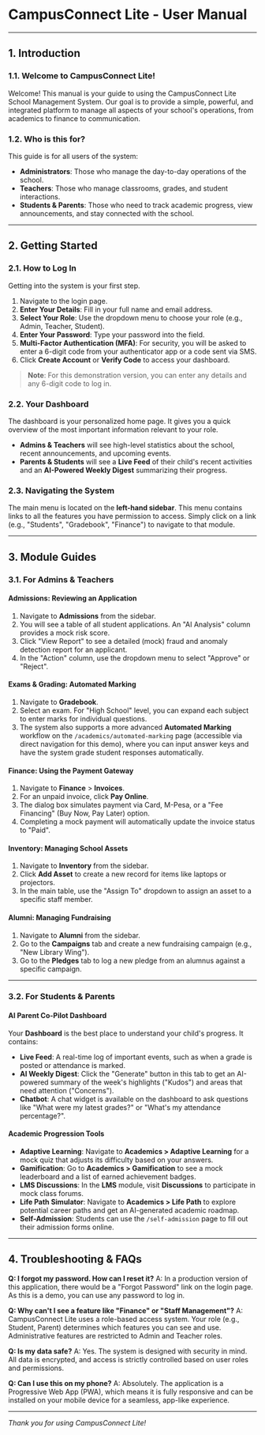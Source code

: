 
# CampusConnect Lite - User Manual

---

## 1. Introduction

### 1.1. Welcome to CampusConnect Lite!
Welcome! This manual is your guide to using the CampusConnect Lite School Management System. Our goal is to provide a simple, powerful, and integrated platform to manage all aspects of your school's operations, from academics to finance to communication.

### 1.2. Who is this for?
This guide is for all users of the system:
-   **Administrators**: Those who manage the day-to-day operations of the school.
-   **Teachers**: Those who manage classrooms, grades, and student interactions.
-   **Students & Parents**: Those who need to track academic progress, view announcements, and stay connected with the school.

---

## 2. Getting Started

### 2.1. How to Log In
Getting into the system is your first step.
1.  Navigate to the login page.
2.  **Enter Your Details**: Fill in your full name and email address.
3.  **Select Your Role**: Use the dropdown menu to choose your role (e.g., Admin, Teacher, Student).
4.  **Enter Your Password**: Type your password into the field.
5.  **Multi-Factor Authentication (MFA)**: For security, you will be asked to enter a 6-digit code from your authenticator app or a code sent via SMS.
6.  Click **Create Account** or **Verify Code** to access your dashboard.

> **Note**: For this demonstration version, you can enter any details and any 6-digit code to log in.

### 2.2. Your Dashboard
The dashboard is your personalized home page. It gives you a quick overview of the most important information relevant to your role.
-   **Admins & Teachers** will see high-level statistics about the school, recent announcements, and upcoming events.
-   **Parents & Students** will see a **Live Feed** of their child's recent activities and an **AI-Powered Weekly Digest** summarizing their progress.

### 2.3. Navigating the System
The main menu is located on the **left-hand sidebar**. This menu contains links to all the features you have permission to access. Simply click on a link (e.g., "Students", "Gradebook", "Finance") to navigate to that module.

---

## 3. Module Guides

### 3.1. For Admins & Teachers

#### **Admissions: Reviewing an Application**
1.  Navigate to **Admissions** from the sidebar.
2.  You will see a table of all student applications. An "AI Analysis" column provides a mock risk score.
3.  Click "View Report" to see a detailed (mock) fraud and anomaly detection report for an applicant.
4.  In the "Action" column, use the dropdown menu to select "Approve" or "Reject".

#### **Exams & Grading: Automated Marking**
1.  Navigate to **Gradebook**.
2.  Select an exam. For "High School" level, you can expand each subject to enter marks for individual questions.
3.  The system also supports a more advanced **Automated Marking** workflow on the `/academics/automated-marking` page (accessible via direct navigation for this demo), where you can input answer keys and have the system grade student responses automatically.

#### **Finance: Using the Payment Gateway**
1.  Navigate to **Finance** > **Invoices**.
2.  For an unpaid invoice, click **Pay Online**.
3.  The dialog box simulates payment via Card, M-Pesa, or a "Fee Financing" (Buy Now, Pay Later) option.
4.  Completing a mock payment will automatically update the invoice status to "Paid".

#### **Inventory: Managing School Assets**
1.  Navigate to **Inventory** from the sidebar.
2.  Click **Add Asset** to create a new record for items like laptops or projectors.
3.  In the main table, use the "Assign To" dropdown to assign an asset to a specific staff member.

#### **Alumni: Managing Fundraising**
1.  Navigate to **Alumni** from the sidebar.
2.  Go to the **Campaigns** tab and create a new fundraising campaign (e.g., "New Library Wing").
3.  Go to the **Pledges** tab to log a new pledge from an alumnus against a specific campaign.

---

### 3.2. For Students & Parents

#### **AI Parent Co-Pilot Dashboard**
Your **Dashboard** is the best place to understand your child's progress. It contains:
-   **Live Feed**: A real-time log of important events, such as when a grade is posted or attendance is marked.
-   **AI Weekly Digest**: Click the "Generate" button in this tab to get an AI-powered summary of the week's highlights ("Kudos") and areas that need attention ("Concerns").
-   **Chatbot**: A chat widget is available on the dashboard to ask questions like "What were my latest grades?" or "What's my attendance percentage?".

#### **Academic Progression Tools**
-   **Adaptive Learning**: Navigate to **Academics > Adaptive Learning** for a mock quiz that adjusts its difficulty based on your answers.
-   **Gamification**: Go to **Academics > Gamification** to see a mock leaderboard and a list of earned achievement badges.
-   **LMS Discussions**: In the **LMS** module, visit **Discussions** to participate in mock class forums.
-   **Life Path Simulator**: Navigate to **Academics > Life Path** to explore potential career paths and get an AI-generated academic roadmap.
-   **Self-Admission**: Students can use the `/self-admission` page to fill out their admission forms online.

---

## 4. Troubleshooting & FAQs

**Q: I forgot my password. How can I reset it?**
A: In a production version of this application, there would be a "Forgot Password" link on the login page. As this is a demo, you can use any password to log in.

**Q: Why can't I see a feature like "Finance" or "Staff Management"?**
A: CampusConnect Lite uses a role-based access system. Your role (e.g., Student, Parent) determines which features you can see and use. Administrative features are restricted to Admin and Teacher roles.

**Q: Is my data safe?**
A: Yes. The system is designed with security in mind. All data is encrypted, and access is strictly controlled based on user roles and permissions.

**Q: Can I use this on my phone?**
A: Absolutely. The application is a Progressive Web App (PWA), which means it is fully responsive and can be installed on your mobile device for a seamless, app-like experience.

---
*Thank you for using CampusConnect Lite!*
